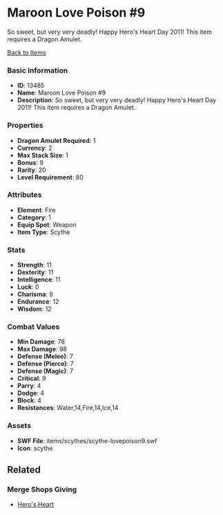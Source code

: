 # Maroon Love Poison #9

So sweet, but very very deadly! Happy Hero's Heart Day 2011! This item requires a Dragon Amulet. 

[Back to Items](../items.md)

### Basic Information

- **ID**: 13485
- **Name**: Maroon Love Poison #9
- **Description**: So sweet, but very very deadly! Happy Hero&#039;s Heart Day 2011! This item requires a Dragon Amulet. 

### Properties

- **Dragon Amulet Required**: 1
- **Currency**: 2
- **Max Stack Size**: 1
- **Bonus**: 9
- **Rarity**: 20
- **Level Requirement**: 80

### Attributes

- **Element**: Fire
- **Category**: 1
- **Equip Spot**: Weapon
- **Item Type**: Scythe

### Stats

- **Strength**: 11
- **Dexterity**: 11
- **Intelligence**: 11
- **Luck**: 0
- **Charisma**: 9
- **Endurance**: 12
- **Wisdom**: 12

### Combat Values

- **Min Damage**: 78
- **Max Damage**: 98
- **Defense (Melee)**: 7
- **Defense (Pierce)**: 7
- **Defense (Magic)**: 7
- **Critical**: 9
- **Parry**: 4
- **Dodge**: 4
- **Block**: 4
- **Resistances**: Water,14,Fire,14,Ice,14

### Assets

- **SWF File**: items/scythes/scythe-lovepoison9.swf
- **Icon**: scythe

## Related

### Merge Shops Giving

- [Hero's Heart](../merge-shops/53-hero-s-heart.md)

